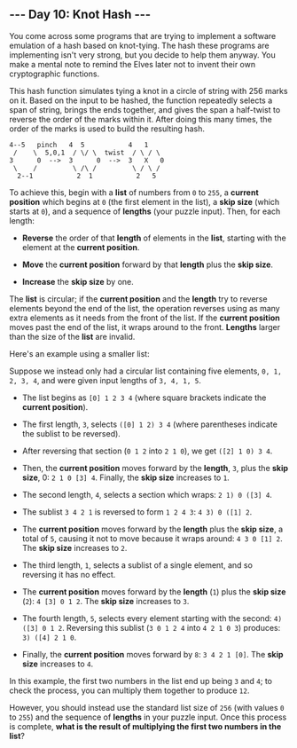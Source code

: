 ## --- Day 10: Knot Hash ---
You come across some programs that are trying to implement a software emulation of a hash based on knot-tying. The hash these programs are implementing isn't very strong, but you decide to help them anyway. You make a mental note to remind the Elves later not to invent their own cryptographic functions<!--- NEW CRYPTOSYSTEM WHO DIS -->.
 
This hash function simulates tying a knot in a circle of string with 256 marks on it. Based on the input to be hashed, the function repeatedly selects a span of string, brings the ends together, and gives the span a half-twist to reverse the order of the marks within it. After doing this many times, the order of the marks is used to build the resulting hash.
 

```
4--5   pinch   4  5           4   1
 /    \  5,0,1  / \/ \  twist  / \ / \
3      0  -->  3      0  -->  3   X   0
 \    /         \ /\ /         \ / \ /
  2--1           2  1           2   5
```

 
To achieve this, begin with a **list** of numbers from `0` to `255`, a **current position** which begins at `0` (the first element in the list), a **skip size** (which starts at `0`), and a sequence of **lengths** (your puzzle input). Then, for each length:
 
 
- **Reverse** the order of that **length** of elements in the **list**, starting with the element at the **current position**.
 
- **Move** the **current position** forward by that **length** plus the **skip size**.
 
- **Increase** the **skip size** by one.
 
 
The **list** is circular; if the **current position** and the **length** try to reverse elements beyond the end of the list, the operation reverses using as many extra elements as it needs from the front of the list. If the **current position** moves past the end of the list, it wraps around to the front. **Lengths** larger than the size of the **list** are invalid.
 
Here's an example using a smaller list:
 
Suppose we instead only had a circular list containing five elements, `0, 1, 2, 3, 4`, and were given input lengths of `3, 4, 1, 5`.
 
 
- The list begins as `[0] 1 2 3 4` (where square brackets indicate the **current position**).
 
- The first length, `3`, selects `([0] 1 2) 3 4` (where parentheses indicate the sublist to be reversed).
 
- After reversing that section (`0 1 2` into `2 1 0`), we get `([2] 1 0) 3 4`.
 
- Then, the **current position** moves forward by the **length**, `3`, plus the **skip size**, 0: `2 1 0 [3] 4`. Finally, the **skip size** increases to `1`.
 
 
 
- The second length, `4`, selects a section which wraps: `2 1) 0 ([3] 4`.
 
- The sublist `3 4 2 1` is reversed to form `1 2 4 3`: `4 3) 0 ([1] 2`.
 
- The **current position** moves forward by the **length** plus the **skip size**, a total of `5`, causing it not to move because it wraps around: `4 3 0 [1] 2`. The **skip size** increases to `2`.
 
 
 
- The third length, `1`, selects a sublist of a single element, and so reversing it has no effect.
 
- The **current position** moves forward by the **length** (`1`) plus the **skip size** (`2`): `4 [3] 0 1 2`. The **skip size** increases to `3`.
 
 
 
- The fourth length, `5`, selects every element starting with the second: `4) ([3] 0 1 2`. Reversing this sublist (`3 0 1 2 4` into `4 2 1 0 3`) produces: `3) ([4] 2 1 0`.
 
- Finally, the **current position** moves forward by `8`: `3 4 2 1 [0]`. The **skip size** increases to `4`.
 
 
In this example, the first two numbers in the list end up being `3` and `4`; to check the process, you can multiply them together to produce `12`.
 
However, you should instead use the standard list size of `256` (with values `0` to `255`) and the sequence of **lengths** in your puzzle input. Once this process is complete, **what is the result of multiplying the first two numbers in the list**?
 